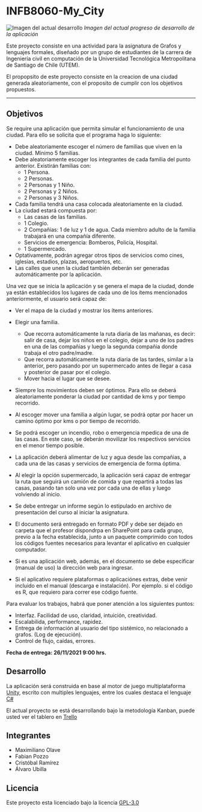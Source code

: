# INFB8060-My_City

![Imagen del actual desarrollo](https://i.imgur.com/EhlACtC.jpg)
_Imagen del actual progreso de desarrollo de la aplicación_

Este proyecto consiste en una actividad para la asignatura de Grafos y lenguajes formales, diseñado por un grupo de estudiantes de la carrera de Ingeniería civil en computación de la Universidad Tecnológica Metropolitana de Santiago de Chile (UTEM).

El propopsito de este proyecto consiste en la creacion de una ciudad generada aleatoriamente, con el proposito de cumplir con los objetivos propuestos.

---

## Objetivos

Se require una aplicación que permita simular el funcionamiento de una ciudad. Para ello se solicita que el programa haga lo siguiente:

- Debe aleatoriamente escoger el número de familias que viven en la ciudad. Mínimo 5 familias.
- Debe aleatoriamente escoger los integrantes de cada familia del punto anterior. Existirán familias con:
  - 1 Persona.
  - 2 Personas.
  - 2 Personas y 1 Niño.
  - 2 Personas y 2 Niños.
  - 2 Personas y 3 Niños.
- Cada familia tendrá una casa colocada aleatoriamente en la ciudad.
- La ciudad estará compuesta por:
  - Las casas de las familias.
  - 1 Colegio.
  - 2 Compañias: 1 de luz y 1 de agua. Cada miembro adulto de la familia trabajará en una compañía diferente.
  - Servicios de emergencia: Bomberos, Policía, Hospital.
  - 1 Supermercado.
- Optativamente, podrán agregar otros tipos de servicios como cines, iglesias, estadios, plazas, aeropuertos, etc.
- Las calles que unen la ciudad también deberán ser generadas automáticamente por la aplicación.

Una vez que se inicia la aplicación y se genera el mapa de la ciudad, donde ya están establecidos los lugares de cada uno de los ítems mencionados anteriormente, el usuario será capaz de:

- Ver el mapa de la ciudad y mostrar los ítems anteriores.
- Elegir una familia.
  - Que recorra automáticamente la ruta diaria de las mañanas, es decir: salir de casa, dejar los niños en el colegio, dejar a uno de los padres en una de las compañias y luego la segunda compañia donde trabaja el otro padre/madre.
  - Que recorra automáticamente la ruta diaria de las tardes, similar a la anterior, pero pasando por un supermercado antes de llegar a casa y posterior de pasar por el colegio.
  - Mover hacia el lugar que se desee.
- Siempre los movimientos deben ser óptimos. Para ello se deberá aleatoriamente ponderar la ciudad por cantidad de kms y por tiempo recorrido.
- Al escoger mover una familia a algún lugar, se podrá optar por hacer un camino óptimo por kms o por tiempo de recorrido.
- Se podrá escoger un incendio, robo o emergencia mpedica de una de las casas. En este caso, se deberán movilizar los respectivos servicios en el menor tiempo posible.
- La aplicación deberá alimentar de luz y agua desde las compañias, a cada una de las casas y servicios de emergencia de forma óptima.
- Al elegir la opción supermercado, la aplicación será capaz de entregar la ruta que seguirá un camión de comida y que repartirá a todas las casas, pasando tan solo una vez por cada una de ellas y luego volviendo al inicio.

- Se debe entregar un informe según lo estipulado en archivo de presentación del curso al iniciar la asignatura.
- El documento será entregado en formato PDF y debe ser dejado en carpeta que el profesor dispondrpa en SharePoint para cada grupo, previo a la fecha establecida, junto a un paquete comprimido con todos los códigos fuentes necesarios para levantar el aplicativo en cualquier computador.
- Si es una aplicación web, además, en el documento se debe especificar (manual de uso) la dirección web para ingresar.
- Si el aplicativo requiere plataformas o aplicaciónes extras, debe venir incluido en el manual (descarga e instalación). Por ejemplo. si el código es R, que requiero para correr ese código fuente.

Para evaluar los trabajos, habrá que poner atención a los siguientes puntos:

- Interfaz. Facilidad de uso, claridad, intuición, creatividad.
- Escalabilida, performance, rapidez.
- Entrega de información al usuario del tipo sistémico, no relacionado a grafos. (Log de ejecución).
- Control de flujo, caídas, errores.

**Fecha de entrega: 26/11/2021 9:00 hrs.**

## Desarrollo

La aplicación será construida en base al motor de juego multiplataforma [Unity](https://unity.com/), escrito con multiples lenguajes, entre los cuales destaca el lenguaje [C#](<https://en.wikipedia.org/wiki/C_Sharp_(programming_language)>)

El actual proyecto se está desarrollando bajo la metodología Kanban, puede usted ver el tablero en [Trello](https://trello.com/b/x8xMowpX/my-city)

## Integrantes

- Maximiliano Olave
- Fabian Pozzo
- Cristóbal Ramírez
- Álvaro Ubilla

## Licencia

Este proyecto esta licenciado bajo la licencia [GPL-3.0](https://github.com/AUbillaOliva/INFB8061-My_City/blob/master/LICENSE)

